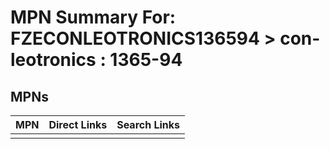 



# MPN Summary For: FZECONLEOTRONICS136594 > con-leotronics : 1365-94

## MPNs
  

|MPN|Direct Links|Search Links|
| :--- | :--- | :--- |
||||
